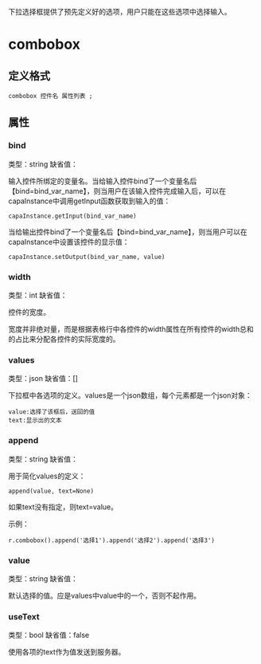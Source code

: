 下拉选择框提供了预先定义好的选项，用户只能在这些选项中选择输入。

# combobox

## 定义格式

	combobox 控件名 属性列表 ;

## 属性

### bind
类型：string
缺省值：

输入控件所绑定的变量名。当给输入控件bind了一个变量名后【bind=bind_var_name】，则当用户在该输入控件完成输入后，可以在capaInstance中调用getInput函数获取到输入的值：

	capaInstance.getInput(bind_var_name)

当给输出控件bind了一个变量名后【bind=bind_var_name】，则当用户可以在capaInstance中设置该控件的显示值：

	capaInstance.setOutput(bind_var_name, value)

### width
类型：int
缺省值：

控件的宽度。

宽度并非绝对量，而是根据表格行中各控件的width属性在所有控件的width总和的占比来分配各控件的实际宽度的。

### values
类型：json
缺省值：[]

下拉框中各选项的定义。values是一个json数组，每个元素都是一个json对象：

	value:选择了该框后，送回的值
	text:显示出的文本

### append
类型：string
缺省值：

用于简化values的定义：

	append(value, text=None)

如果text没有指定，则text=value。

示例：

    r.combobox().append('选择1').append('选择2').append('选择3')

### value
类型：string
缺省值：

默认选择的值。应是values中value中的一个，否则不起作用。

### useText
类型：bool
缺省值：false

使用各项的text作为值发送到服务器。
